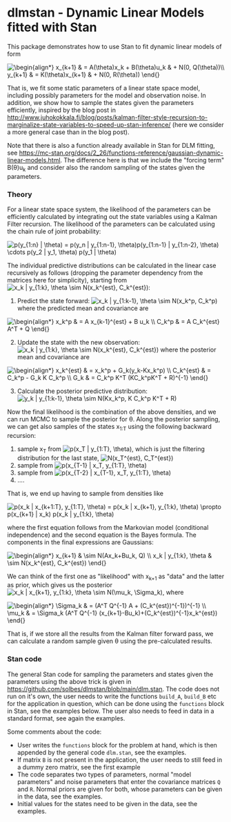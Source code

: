 # dlmstan - Dynamic Linear Models fitted with Stan

This package demonstrates how to use Stan to fit dynamic linear models of form

<img src="https://latex.codecogs.com/gif.latex?\begin{align*}&space;x_{k&plus;1}&space;&&space;=&space;A(\theta)x_k&space;&plus;&space;B(\theta)u_k&space;&&space;&plus;&space;N(0,&space;Q(\theta))\\&space;y_{k&plus;1}&space;&&space;=&space;K(\theta)x_{k&plus;1}&space;&&space;&plus;&space;N(0,&space;R(\theta))&space;\end{}" title="\begin{align*} x_{k+1} & = A(\theta)x_k + B(\theta)u_k & + N(0, Q(\theta))\\ y_{k+1} & = K(\theta)x_{k+1} & + N(0, R(\theta)) \end{}" />

That is, we fit some static parameters of a linear state space model, including possibly parameters for the model and observation noise. In addition, we show how to sample the states given the parameters efficiently, inspired by the blog post in <url>http://www.juhokokkala.fi/blog/posts/kalman-filter-style-recursion-to-marginalize-state-variables-to-speed-up-stan-inference/</url> (here we consider a more general case than in the blog post).

Note that there is also a function already available in Stan for DLM fitting, see <url>https://mc-stan.org/docs/2_26/functions-reference/gaussian-dynamic-linear-models.html</url>. The difference here is that we include the "forcing term" B(&theta;)u<sub>k</sub> and consider also the random sampling of the states given the parameters.

### Theory

For a linear state space system, the likelihood of the parameters can be efficiently calculated by integrating out the state variables using a Kalman Filter recursion. The likelihood of the parameters can be calculated using the chain rule of joint probability:

<img src="https://latex.codecogs.com/gif.latex?p(y_{1:n}&space;|&space;\theta)&space;=&space;p(y_n&space;|&space;y_{1:n-1},&space;\theta)p(y_{1:n-1}&space;|&space;y_{1:n-2},&space;\theta)&space;\cdots&space;p(y_2&space;|&space;y_1,&space;\theta)&space;p(y_1&space;|&space;\theta)" title="p(y_{1:n} | \theta) = p(y_n | y_{1:n-1}, \theta)p(y_{1:n-1} | y_{1:n-2}, \theta) \cdots p(y_2 | y_1, \theta) p(y_1 | \theta)" />

The individual predictive distributions can be calculated in the linear case recursively as follows (dropping the parameter dependency from the matrices here for simplicity), starting from <img src="https://latex.codecogs.com/gif.latex?x_k&space;|&space;y_{1:k},&space;\theta&space;\sim&space;N(x_k^{est},&space;C_k^{est})" title="x_k | y_{1:k}, \theta \sim N(x_k^{est}, C_k^{est})" />:

1) Predict the state forward: <img src="https://latex.codecogs.com/gif.latex?x_k&space;|&space;y_{1:k-1},&space;\theta&space;\sim&space;N(x_k^p,&space;C_k_p)" title="x_k | y_{1:k-1}, \theta \sim N(x_k^p, C_k^p)" /> where the predicted mean and covariance are 

<img src="https://latex.codecogs.com/gif.latex?\begin{align*}&space;x_k^p&space;&&space;=&space;A&space;x_{k-1}^{est}&space;&plus;&space;B&space;u_k&space;\\&space;C_k^p&space;&&space;=&space;A&space;C_k^{est}&space;A^T&space;&plus;&space;Q&space;\end{}" title="\begin{align*} x_k^p & = A x_{k-1}^{est} + B u_k \\ C_k^p & = A C_k^{est} A^T + Q \end{}" />

2) Update the state with the new observation: <img src="https://latex.codecogs.com/gif.latex?x_k&space;|&space;y_{1:k},&space;\theta&space;\sim&space;N(x_k^{est},&space;C_k^{est})" title="x_k | y_{1:k}, \theta \sim N(x_k^{est}, C_k^{est})" /> where the posterior mean and covariance are

<img src="https://latex.codecogs.com/gif.latex?\begin{align*}&space;x_k^{est}&space;&&space;=&space;x_k^p&space;&plus;&space;G_k(y_k-Kx_k^p)&space;\\&space;C_k^{est}&space;&&space;=&space;C_k^p&space;-&space;G_k&space;K&space;C_k^p&space;\\&space;G_k&space;&&space;=&space;C_k^p&space;K^T&space;(KC_k^pK^T&space;&plus;&space;R)^{-1}&space;\end{}" title="\begin{align*} x_k^{est} & = x_k^p + G_k(y_k-Kx_k^p) \\ C_k^{est} & = C_k^p - G_k K C_k^p \\ G_k & = C_k^p K^T (KC_k^pK^T + R)^{-1} \end{}" />

3) Calculate the posterior predictive distribution: <img src="https://latex.codecogs.com/gif.latex?y_k&space;|&space;y_{1:k-1},&space;\theta&space;\sim&space;N(Kx_k^p,&space;K&space;C_k^p&space;K^T&space;&plus;&space;R)" title="y_k | y_{1:k-1}, \theta \sim N(Kx_k^p, K C_k^p K^T + R)" />

Now the final likelihood is the combination of the above densities, and we can run MCMC to sample the posterior for &theta;. Along the posterior sampling, we can get also samples of the states x<sub>1:T</sub> using the following backward recursion:

1) sample x<sub>T</sub> from <img src="https://latex.codecogs.com/gif.latex?p(x_T&space;|&space;y_{1:T},&space;\theta)" title="p(x_T | y_{1:T}, \theta)" />, which is just the filtering distribution for the last state, <img src="https://latex.codecogs.com/gif.latex?N(x_T^{est},&space;C_T^{est})" title="N(x_T^{est}, C_T^{est})" />
2) sample from <img src="https://latex.codecogs.com/gif.latex?p(x_{T-1}&space;|&space;x_T,&space;y_{1:T},&space;\theta)" title="p(x_{T-1} | x_T, y_{1:T}, \theta)" />
3) sample from <img src="https://latex.codecogs.com/gif.latex?p(x_{T-2}&space;|&space;x_{T-1},&space;x_T,&space;y_{1:T},&space;\theta)" title="p(x_{T-2} | x_{T-1}, x_T, y_{1:T}, \theta)" />
4) ....

That is, we end up having to sample from densities like 

<img src="https://latex.codecogs.com/gif.latex?p(x_k&space;|&space;x_{k&plus;1:T},&space;y_{1:T},&space;\theta)&space;=&space;p(x_k&space;|&space;x_{k&plus;1},&space;y_{1:k},&space;\theta)&space;\propto&space;p(x_{k&plus;1}&space;|&space;x_k)&space;p(x_k&space;|&space;y_{1:k},&space;\theta)" title="p(x_k | x_{k+1:T}, y_{1:T}, \theta) = p(x_k | x_{k+1}, y_{1:k}, \theta) \propto p(x_{k+1} | x_k) p(x_k | y_{1:k}, \theta)" />

where the first equation follows from the Markovian model (conditional independence) and the second equation is the Bayes formula. The components in the final expressions are Gaussians:

<img src="https://latex.codecogs.com/gif.latex?\begin{align*}&space;x_{k&plus;1}&space;&&space;\sim&space;N(Ax_k&plus;Bu_k,&space;Q)&space;\\&space;x_k&space;|&space;y_{1:k},&space;\theta&space;&&space;\sim&space;N(x_k^{est},&space;C_k^{est})&space;\end{}" title="\begin{align*} x_{k+1} & \sim N(Ax_k+Bu_k, Q) \\ x_k | y_{1:k}, \theta & \sim N(x_k^{est}, C_k^{est}) \end{}" />

We can think of the first one as "likelihood" with x<sub>k+1</sub> as "data" and the latter as prior, which gives us the posterior <img src="https://latex.codecogs.com/gif.latex?x_k&space;|&space;x_{k&plus;1},&space;y_{1:k},&space;\theta&space;\sim&space;N(\mu_k,&space;\Sigma_k)" title="x_k | x_{k+1}, y_{1:k}, \theta \sim N(\mu_k, \Sigma_k)" />, where

<img src="https://latex.codecogs.com/gif.latex?\begin{align*}&space;\Sigma_k&space;&&space;=&space;(A^T&space;Q^{-1}&space;A&space;&plus;&space;(C_k^{est})^{-1})^{-1}&space;\\&space;\mu_k&space;&&space;=&space;\Sigma_k&space;(A^T&space;Q^{-1}&space;(x_{k&plus;1}-Bu_k)&plus;(C_k^{est})^{-1}x_k^{est})&space;\end{}" title="\begin{align*} \Sigma_k & = (A^T Q^{-1} A + (C_k^{est})^{-1})^{-1} \\ \mu_k & = \Sigma_k (A^T Q^{-1} (x_{k+1}-Bu_k)+(C_k^{est})^{-1}x_k^{est}) \end{}" />

That is, if we store all the results from the Kalman filter forward pass, we can calculate a random sample given &theta; using the pre-calculated results.

### Stan code

The general Stan code for sampling the parameters and states given the parameters using the above trick is given in <url>https://github.com/solbes/dlmstan/blob/main/dlm.stan</url>. The code does not run on it's own, the user needs to write the functions `build_A`, `build_B` etc for the application in question, which can be done using the `functions` block in Stan, see the examples below. The user also needs to feed in data in a standard format, see again the examples.

Some comments about the code:
- User writes the `functions` block for the problem at hand, which is then appended by the general code `dlm.stan`, see the examples.
- If matrix `B` is not present in the application, the user needs to still feed in a dummy zero matrix, see the first example
- The code separates two types of parameters, normal "model parameters" and noise parameters that enter the covariance matrices `Q` and `R`. Normal priors are given for both, whose parameters can be given in the data, see the examples.
- Initial values for the states need to be given in the data, see the examples.
